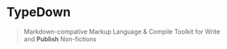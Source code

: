 # TypeDown

> Markdown-compative Markup Language & Compile Toolkit for Write and **Publish** Non-fictions

